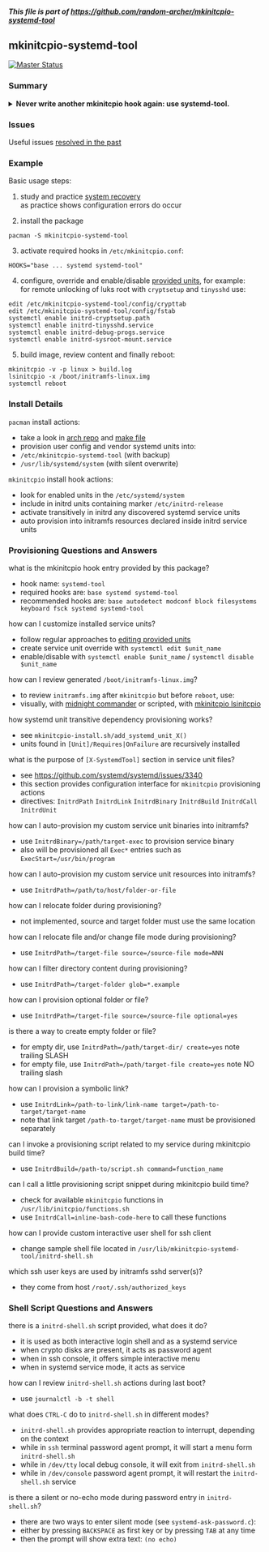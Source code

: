 ##### This file is part of https://github.com/random-archer/mkinitcpio-systemd-tool

## mkinitcpio-systemd-tool

[![Master Status](https://dev.azure.com/random-archer/mkinitcpio-systemd-tool/_apis/build/status/random-archer.mkinitcpio-systemd-tool?branchName=master)](https://dev.azure.com/random-archer/mkinitcpio-systemd-tool/_build/latest?definitionId=1&branchName=master)

### Summary

<details>
<summary>
  <b>Never write another mkinitcpio hook again: use systemd-tool.</b>
</summary>
<br/>

Provisioning tool for systemd in initramfs (systemd-tool):

#### mkinitcpio hook name: `systemd-tool`

Core features provided by the hook:
* unified systemd + mkinitcpio configuration
* automatic provisioning of binary and config resources
* on-demand invocation of mkinitcpio scripts and in-line functions

Features provided by the included service units:
* initrd debugging
* early network setup
* interactive user shell
* remote ssh access in initrd
* cryptsetup + custom password agent

</details>

### Issues

Useful issues [resolved in the past](https://github.com/random-archer/mkinitcpio-systemd-tool/wiki)

### Example

Basic usage steps:

1) study and practice [system recovery](https://github.com/random-archer/mkinitcpio-systemd-tool/wiki/System-Recovery)<br/>
as practice shows configuration errors do occur

2) install the package
```
pacman -S mkinitcpio-systemd-tool
```

3) activate required hooks in `/etc/mkinitcpio.conf`:
```
HOOKS="base ... systemd systemd-tool"
```

4) configure, override and enable/disable [provided units](https://github.com/random-archer/mkinitcpio-systemd-tool/tree/master/src), for example: <br/>
for remote unlocking of luks root with `cryptsetup` and `tinysshd` use:
```
edit /etc/mkinitcpio-systemd-tool/config/crypttab
edit /etc/mkinitcpio-systemd-tool/config/fstab
systemctl enable initrd-cryptsetup.path
systemctl enable initrd-tinysshd.service
systemctl enable initrd-debug-progs.service
systemctl enable initrd-sysroot-mount.service
```

5) build image, review content and finally reboot:
```
mkinitcpio -v -p linux > build.log
lsinitcpio -x /boot/initramfs-linux.img
systemctl reboot
```

### Install Details

`pacman` install actions:
* take a look in [arch repo](https://git.archlinux.org/svntogit/community.git/tree/trunk/PKGBUILD?h=packages/mkinitcpio-systemd-tool)
  and [make file](https://github.com/random-archer/mkinitcpio-systemd-tool/blob/master/Makefile)
* provision user config and vendor systemd units into:
* `/etc/mkinitcpio-systemd-tool` (with backup)
* `/usr/lib/systemd/system` (with silent overwrite)

`mkinitcpio` install hook actions:
* look for enabled units in the `/etc/systemd/system`
* include in initrd units containing marker `/etc/initrd-release`
* activate transitively in initrd any discovered systemd service units
* auto provision into initramfs resources declared inside initrd service units

### Provisioning Questions and Answers

what is the mkinitcpio hook entry provided by this package?
* hook name: `systemd-tool`
* required hooks are: `base systemd systemd-tool`
* recommended hooks are: `base autodetect modconf block filesystems keyboard fsck systemd systemd-tool`

how can I customize installed service units?
* follow regular approaches to [editing provided units](https://wiki.archlinux.org/index.php/systemd#Editing_provided_units)
* create service unit override with `systemctl edit $unit_name`
* enable/disable with `systemctl enable $unit_name` / `systemctl disable $unit_name`

how can I review generated `/boot/initramfs-linux.img`?
* to review `initramfs.img` after `mkinitcpio` but before `reboot`, use:
* visually, with [midnight commander](https://www.archlinux.org/packages/community/x86_64/mc/)
  or scripted, with [mkinitcpio lsinitcpio](https://wiki.archlinux.org/index.php/Mkinitcpio#Extracting_the_image)

how systemd unit transitive dependency provisioning works?
* see `mkinitcpio-install.sh/add_systemd_unit_X()`
* units found in `[Unit]/Requires|OnFailure` are recursively installed

what is the purpose of `[X-SystemdTool]` section in service unit files?
* see https://github.com/systemd/systemd/issues/3340
* this section provides configuration interface for `mkinitcpio` provisioning actions
* directives: `InitrdPath` `InitrdLink` `InitrdBinary` `InitrdBuild` `InitrdCall` `InitrdUnit`

how can I auto-provision my custom service unit binaries into initramfs?
* use `InitrdBinary=/path/target-exec` to provision service binary
* also will be provisioned all `Exec*` entries such as `ExecStart=/usr/bin/program`

how can I auto-provision my custom service unit resources into initramfs?
* use `InitrdPath=/path/to/host/folder-or-file`

how can I relocate folder during provisioning?
* not implemented, source and target folder must use the same location

how can I relocate file and/or change file mode during provisioning?
* use `InitrdPath=/target-file source=/source-file mode=NNN`

how can I filter directory content during provisioning?
* use `InitrdPath=/target-folder glob=*.example`

how can I provision optional folder or file?
* use `InitrdPath=/target-file source=/source-file optional=yes`

is there a way to create empty folder or file?
* for empty dir, use `InitrdPath=/path/target-dir/ create=yes` note trailing SLASH
* for empty file, use `InitrdPath=/path/target-file create=yes` note NO trailing slash

how can I provision a symbolic link?
* use `InitrdLink=/path-to-link/link-name target=/path-to-target/target-name`
* note that link target `/path-to-target/target-name` must be provisioned separately

can I invoke a provisioning script related to my service during mkinitcpio build time?
* use `InitrdBuild=/path-to/script.sh command=function_name`

can I call a little provisioning script snippet during mkinitcpio build time?
* check for available `mkinitcpio` functions in `/usr/lib/initcpio/functions.sh`
* use `InitrdCall=inline-bash-code-here` to call these functions

how can I provide custom interactive user shell for ssh client
* change sample shell file located in `/usr/lib/mkinitcpio-systemd-tool/initrd-shell.sh`

which ssh user keys are used by initramfs sshd server(s)?
* they come from host `/root/.ssh/authorized_keys`

### Shell Script Questions and Answers

there is a `initrd-shell.sh` script provided, what does it do?
* it is used as both interactive login shell and as a systemd service
* when crypto disks are present, it acts as password agent
* when in ssh console, it offers simple interactive menu
* when in systemd service mode, it acts as service

how can I review `initrd-shell.sh` actions during last boot?
* use `journalctl -b -t shell`

what does `CTRL-C` do to `initrd-shell.sh` in different modes?
* `initrd-shell.sh` provides appropriate reaction to interrupt, depending on the context
* while in `ssh` terminal password agent prompt, it will start a menu form `initrd-shell.sh`
* while in `/dev/tty` local debug console, it will exit from `initrd-shell.sh`
* while in `/dev/console` password agent prompt, it will restart the `initrd-shell.sh` service

is there a silent or no-echo mode during password entry in `initrd-shell.sh`?
* there are two ways to enter silent mode (see `systemd-ask-password.c`):
* either by pressing `BACKSPACE` as first key or by pressing `TAB` at any time
* then the prompt will show extra text: `(no echo)`
